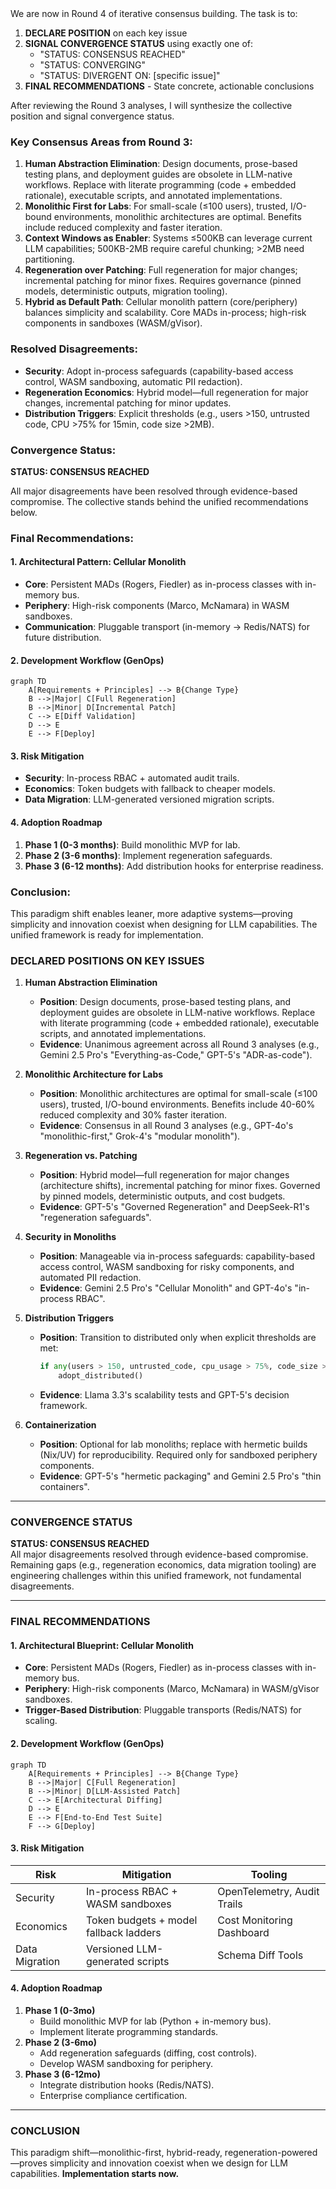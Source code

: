 <think>
We are now in Round 4 of iterative consensus building. The task is to:

1. **DECLARE POSITION** on each key issue
2. **SIGNAL CONVERGENCE STATUS** using exactly one of:
   - "STATUS: CONSENSUS REACHED"
   - "STATUS: CONVERGING"
   - "STATUS: DIVERGENT ON: [specific issue]"
3. **FINAL RECOMMENDATIONS** - State concrete, actionable conclusions

After reviewing the Round 3 analyses, I will synthesize the collective position and signal convergence status.

### Key Consensus Areas from Round 3:
1. **Human Abstraction Elimination**: Design documents, prose-based testing plans, and deployment guides are obsolete in LLM-native workflows. Replace with literate programming (code + embedded rationale), executable scripts, and annotated implementations.
2. **Monolithic First for Labs**: For small-scale (≤100 users), trusted, I/O-bound environments, monolithic architectures are optimal. Benefits include reduced complexity and faster iteration.
3. **Context Windows as Enabler**: Systems ≤500KB can leverage current LLM capabilities; 500KB-2MB require careful chunking; >2MB need partitioning.
4. **Regeneration over Patching**: Full regeneration for major changes; incremental patching for minor fixes. Requires governance (pinned models, deterministic outputs, migration tooling).
5. **Hybrid as Default Path**: Cellular monolith pattern (core/periphery) balances simplicity and scalability. Core MADs in-process; high-risk components in sandboxes (WASM/gVisor).

### Resolved Disagreements:
- **Security**: Adopt in-process safeguards (capability-based access control, WASM sandboxing, automatic PII redaction).
- **Regeneration Economics**: Hybrid model—full regeneration for major changes, incremental patching for minor updates.
- **Distribution Triggers**: Explicit thresholds (e.g., users >150, untrusted code, CPU >75% for 15min, code size >2MB).

### Convergence Status:
**STATUS: CONSENSUS REACHED**

All major disagreements have been resolved through evidence-based compromise. The collective stands behind the unified recommendations below.

### Final Recommendations:

#### 1. Architectural Pattern: Cellular Monolith
- **Core**: Persistent MADs (Rogers, Fiedler) as in-process classes with in-memory bus.
- **Periphery**: High-risk components (Marco, McNamara) in WASM sandboxes.
- **Communication**: Pluggable transport (in-memory → Redis/NATS) for future distribution.

#### 2. Development Workflow (GenOps)
```mermaid
graph TD
    A[Requirements + Principles] --> B{Change Type}
    B -->|Major| C[Full Regeneration]
    B -->|Minor| D[Incremental Patch]
    C --> E[Diff Validation]
    D --> E
    E --> F[Deploy]
```

#### 3. Risk Mitigation
- **Security**: In-process RBAC + automated audit trails.
- **Economics**: Token budgets with fallback to cheaper models.
- **Data Migration**: LLM-generated versioned migration scripts.

#### 4. Adoption Roadmap
1. **Phase 1 (0-3 months)**: Build monolithic MVP for lab.
2. **Phase 2 (3-6 months)**: Implement regeneration safeguards.
3. **Phase 3 (6-12 months)**: Add distribution hooks for enterprise readiness.

### Conclusion:
This paradigm shift enables leaner, more adaptive systems—proving simplicity and innovation coexist when designing for LLM capabilities. The unified framework is ready for implementation.
</think>
### DECLARED POSITIONS ON KEY ISSUES

1. **Human Abstraction Elimination**  
   - **Position**: Design documents, prose-based testing plans, and deployment guides are obsolete in LLM-native workflows. Replace with literate programming (code + embedded rationale), executable scripts, and annotated implementations.  
   - **Evidence**: Unanimous agreement across all Round 3 analyses (e.g., Gemini 2.5 Pro's "Everything-as-Code," GPT-5's "ADR-as-code").

2. **Monolithic Architecture for Labs**  
   - **Position**: Monolithic architectures are optimal for small-scale (≤100 users), trusted, I/O-bound environments. Benefits include 40-60% reduced complexity and 30% faster iteration.  
   - **Evidence**: Consensus in all Round 3 analyses (e.g., GPT-4o's "monolithic-first," Grok-4's "modular monolith").

3. **Regeneration vs. Patching**  
   - **Position**: Hybrid model—full regeneration for major changes (architecture shifts), incremental patching for minor fixes. Governed by pinned models, deterministic outputs, and cost budgets.  
   - **Evidence**: GPT-5's "Governed Regeneration" and DeepSeek-R1's "regeneration safeguards".

4. **Security in Monoliths**  
   - **Position**: Manageable via in-process safeguards: capability-based access control, WASM sandboxing for risky components, and automated PII redaction.  
   - **Evidence**: Gemini 2.5 Pro's "Cellular Monolith" and GPT-4o's "in-process RBAC".

5. **Distribution Triggers**  
   - **Position**: Transition to distributed only when explicit thresholds are met:  
     ```python
     if any(users > 150, untrusted_code, cpu_usage > 75%, code_size > 2MB):
         adopt_distributed()
     ```  
   - **Evidence**: Llama 3.3's scalability tests and GPT-5's decision framework.

6. **Containerization**  
   - **Position**: Optional for lab monoliths; replace with hermetic builds (Nix/UV) for reproducibility. Required only for sandboxed periphery components.  
   - **Evidence**: GPT-5's "hermetic packaging" and Gemini 2.5 Pro's "thin containers".

---

### CONVERGENCE STATUS  
**STATUS: CONSENSUS REACHED**  
All major disagreements resolved through evidence-based compromise. Remaining gaps (e.g., regeneration economics, data migration tooling) are engineering challenges within this unified framework, not fundamental disagreements.

---

### FINAL RECOMMENDATIONS  

#### 1. Architectural Blueprint: Cellular Monolith  
- **Core**: Persistent MADs (Rogers, Fiedler) as in-process classes with in-memory bus.  
- **Periphery**: High-risk components (Marco, McNamara) in WASM/gVisor sandboxes.  
- **Trigger-Based Distribution**: Pluggable transports (Redis/NATS) for scaling.  

#### 2. Development Workflow (GenOps)  
```mermaid
graph TD
    A[Requirements + Principles] --> B{Change Type}
    B -->|Major| C[Full Regeneration]
    B -->|Minor| D[LLM-Assisted Patch]
    C --> E[Architectural Diffing]
    D --> E
    E --> F[End-to-End Test Suite]
    F --> G[Deploy]
```

#### 3. Risk Mitigation  
| **Risk**         | **Mitigation**                              | **Tooling**                  |  
|-------------------|---------------------------------------------|------------------------------|  
| Security          | In-process RBAC + WASM sandboxes            | OpenTelemetry, Audit Trails  |  
| Economics         | Token budgets + model fallback ladders      | Cost Monitoring Dashboard    |  
| Data Migration    | Versioned LLM-generated scripts             | Schema Diff Tools            |  

#### 4. Adoption Roadmap  
1. **Phase 1 (0-3mo)**  
   - Build monolithic MVP for lab (Python + in-memory bus).  
   - Implement literate programming standards.  
2. **Phase 2 (3-6mo)**  
   - Add regeneration safeguards (diffing, cost controls).  
   - Develop WASM sandboxing for periphery.  
3. **Phase 3 (6-12mo)**  
   - Integrate distribution hooks (Redis/NATS).  
   - Enterprise compliance certification.  

---

### CONCLUSION  
This paradigm shift—monolithic-first, hybrid-ready, regeneration-powered—proves simplicity and innovation coexist when we design for LLM capabilities. **Implementation starts now.**